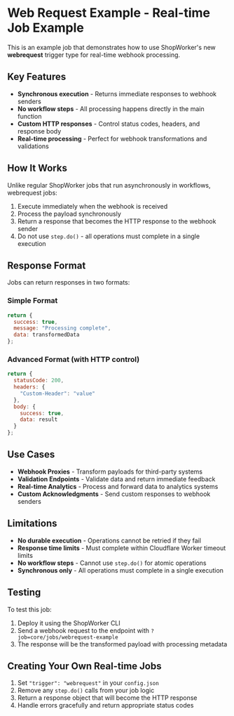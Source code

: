 # Web Request Example - Real-time Job Example

This is an example job that demonstrates how to use ShopWorker's new **webrequest** trigger type for real-time webhook processing.

## Key Features

- **Synchronous execution** - Returns immediate responses to webhook senders
- **No workflow steps** - All processing happens directly in the main function
- **Custom HTTP responses** - Control status codes, headers, and response body
- **Real-time processing** - Perfect for webhook transformations and validations

## How It Works

Unlike regular ShopWorker jobs that run asynchronously in workflows, webrequest jobs:

1. Execute immediately when the webhook is received
2. Process the payload synchronously
3. Return a response that becomes the HTTP response to the webhook sender
4. Do not use `step.do()` - all operations must complete in a single execution

## Response Format

Jobs can return responses in two formats:

### Simple Format
```javascript
return {
  success: true,
  message: "Processing complete",
  data: transformedData
};
```

### Advanced Format (with HTTP control)
```javascript
return {
  statusCode: 200,
  headers: {
    "Custom-Header": "value"
  },
  body: {
    success: true,
    data: result
  }
};
```

## Use Cases

- **Webhook Proxies** - Transform payloads for third-party systems
- **Validation Endpoints** - Validate data and return immediate feedback
- **Real-time Analytics** - Process and forward data to analytics systems
- **Custom Acknowledgments** - Send custom responses to webhook senders

## Limitations

- **No durable execution** - Operations cannot be retried if they fail
- **Response time limits** - Must complete within Cloudflare Worker timeout limits
- **No workflow steps** - Cannot use `step.do()` for atomic operations
- **Synchronous only** - All operations must complete in a single execution

## Testing

To test this job:

1. Deploy it using the ShopWorker CLI
2. Send a webhook request to the endpoint with `?job=core/jobs/webrequest-example`
3. The response will be the transformed payload with processing metadata

## Creating Your Own Real-time Jobs

1. Set `"trigger": "webrequest"` in your `config.json`
2. Remove any `step.do()` calls from your job logic
3. Return a response object that will become the HTTP response
4. Handle errors gracefully and return appropriate status codes